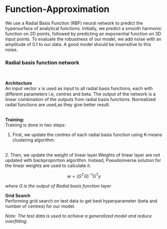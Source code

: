 # Function-Approximation
We use a Radial Basis Function (RBF) neural network to predict the hypersurface of analytical functions. Initially, we predict a smooth harmonic function on 2D points, followed by predicting an exponential function on 3D input points. To evaluate the robustness of our model, we add noise with an amplitude of 0.1 to our data. A good model should be insensitive to this noise.
<br>

### Radial basis function network
<br>

**Architecture**
<br>
An input vector 
𝑥 is used as input to all radial basis functions, each with different parameters i.e, centres and beta. The output of the network is a linear combination of the outputs from radial basis functions. Normalized radial functions are used,as they give better result.
<br><br>

**Training:**
<br>
Training is done in two steps:
1. First, we update the centres of each radial basis function using K-means clustering algorithm.
<br>
2. Then, we update the weight of linear layer.Weights of linear layer are not updated with backproportion algorithm. Instead, Pseudoinverse solution for the linear weights are used to calculate it.

$$ w = {(G^TG)}^{-1}G^Ty$$

*where G is the output of Radial basis function layer*
<br>
<p>

**Grid Search**
<br>
Performing grid search on test data to get best hyperparameter (beta and number of centres) for our model.

*Note: The test data is used to achieve a generalized model and reduce overfitting.*



